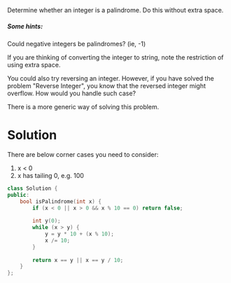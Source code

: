 
Determine whether an integer is a palindrome. Do this without extra space.
  
##### Some hints:  
  
Could negative integers be palindromes? (ie, -1)  

If you are thinking of converting the integer to string, note the restriction of using extra space.  

You could also try reversing an integer. However, if you have solved the problem "Reverse Integer", you know that the reversed integer might overflow. How would you handle such case?  

There is a more generic way of solving this problem.  


# Solution

There are below corner cases you need to consider:

1. x < 0
2. x has tailing 0, e.g. 100
  

```cpp
class Solution {
public:
    bool isPalindrome(int x) {
        if (x < 0 || x > 0 && x % 10 == 0) return false;
        
        int y(0);
        while (x > y) {
            y = y * 10 + (x % 10);
            x /= 10;
        }
        
        return x == y || x == y / 10;
    }
};
```
